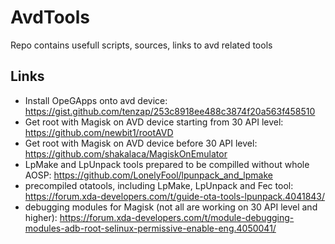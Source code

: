 # AvdTools
Repo contains usefull scripts, sources, links to avd related tools

## Links

- Install OpeGApps onto avd device: https://gist.github.com/tenzap/253c8918ee488c3874f20a563f458510
- Get root with Magisk on AVD device starting from 30 API level: https://github.com/newbit1/rootAVD
- Get root with Magisk on AVD device before 30 API level: https://github.com/shakalaca/MagiskOnEmulator
- LpMake and LpUnpack tools prepared to be compilled without whole AOSP: https://github.com/LonelyFool/lpunpack_and_lpmake
- precompiled otatools, including LpMake, LpUnpack and Fec tool: https://forum.xda-developers.com/t/guide-ota-tools-lpunpack.4041843/
- debugging modules for Magisk (not all are working on 30 API level and higher): https://forum.xda-developers.com/t/module-debugging-modules-adb-root-selinux-permissive-enable-eng.4050041/
